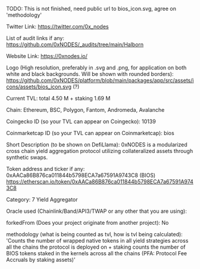 TODO: This is not finished, need public url to bios_icon.svg, agree on 'methodology'

Twitter Link: https://twitter.com/0x_nodes

List of audit links if any: https://github.com/0xNODES/_audits/tree/main/Halborn

Website Link: https://0xnodes.io/

Logo (High resolution, preferably in .svg and .png, for application on both white and black backgrounds. Will be shown with rounded borders): https://github.com/0xNODES/platform/blob/main/packages/app/src/assets/icons/assets/bios_icon.svg (?)

Current TVL: total 4.50 M + staking 1.69 M

Chain: Ethereum, BSC, Polygon, Fantom, Andromeda, Avalanche

Coingecko ID (so your TVL can appear on Coingecko): 10139

Coinmarketcap ID (so your TVL can appear on Coinmarketcap): bios

Short Description (to be shown on DefiLlama): 0xNODES is a modularized cross chain yield aggregation protocol utilizing collateralized assets through synthetic swaps.

Token address and ticker if any: 0xAACa86B876ca011844b5798ECA7a67591A9743C8 (BIOS) https://etherscan.io/token/0xAACa86B876ca011844b5798ECA7a67591A9743C8

Category: 7 Yield Aggregator

Oracle used (Chainlink/Band/API3/TWAP or any other that you are using):

forkedFrom (Does your project originate from another project): No

methodology (what is being counted as tvl, how is tvl being calculated): 'Counts the number of wrapped native tokens in all yield strategies across all the chains the protocol is deployed on + staking counts the number of BIOS tokens staked in the kernels across all the chains (PFA: Protocol Fee Accruals by staking assets)'
